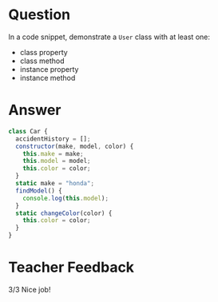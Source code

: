 # Question

In a code snippet, demonstrate a `User` class with at least one:

- class property
- class method
- instance property
- instance method

# Answer

```js
class Car {
  accidentHistory = [];
  constructor(make, model, color) {
    this.make = make;
    this.model = model;
    this.color = color;
  }
  static make = "honda";
  findModel() {
    console.log(this.model);
  }
  static changeColor(color) {
    this.color = color;
  }
}
```

# Teacher Feedback
3/3
Nice job!